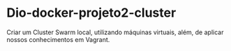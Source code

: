 # Dio-docker-projeto2-cluster
Criar um Cluster Swarm local, utilizando máquinas virtuais, além, de aplicar nossos conhecimentos em Vagrant.
